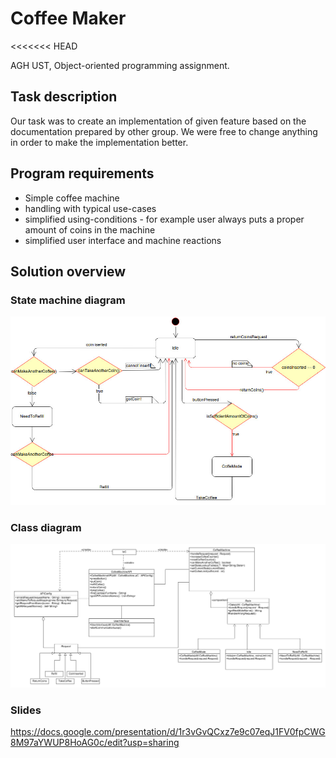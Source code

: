 # Coffee Maker
<<<<<<< HEAD

AGH UST, Object-oriented programming assignment.

## Task description
Our task was to create an implementation of given feature based on the documentation prepared by other group. 
We were free to change anything in order to make the implementation better. 

## Program requirements
* Simple coffee machine
* handling with typical use-cases
* simplified using-conditions - for example user always puts a proper amount of coins in the machine
* simplified user interface and machine reactions

## Solution overview
### State machine diagram
![State machine diagram](CoffeeMakerStates.jpg "State machine diagram")
### Class diagram
![State machine diagram](CoffeeMakerClassDiagram.png "Class diagram")
### Slides 
https://docs.google.com/presentation/d/1r3vGvQCxz7e9c07eqJ1FV0fpCWG8M97aYWUP8HoAG0c/edit?usp=sharing


